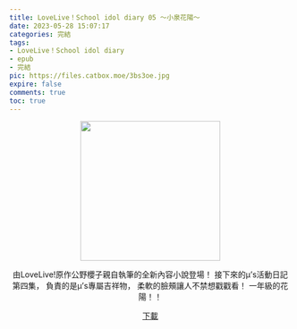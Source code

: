 ```yaml
---
title: LoveLive！School idol diary 05 ～小泉花陽～
date: 2023-05-28 15:07:17
categories: 完結
tags:
- LoveLive！School idol diary
- epub
- 完結
pic: https://files.catbox.moe/3bs3oe.jpg
expire: false
comments: true
toc: true
---
```


<div style="text-align:center" class="kratos-post-content">

<img width="250px" src="https://files.catbox.moe/3bs3oe.jpg">

<p>
由LoveLive!原作公野櫻子親自執筆的全新內容小說登場！
接下來的μ’s活動日記第四集，
負責的是μ’s專屬吉祥物，
柔軟的臉頰讓人不禁想戳戳看！
一年級的花陽！！
</p>

<p>
<a href="https://epubdatabase.azurewebsites.net/EBOOKS/EPUB/完結/LoveLive！School idol diary/LoveLive！School idol diary 05～小泉花陽～.epub?download=1">下載</a>
</p>

</div>